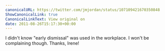 ```yaml
---
canonicalURL: https://twitter.com/jmjordan/status/107109421670350848
ShowCanonicalLink: true
CanonicalLinkText: View original on
date: 2011-08-26T15:17:30+00:00
---
```

I didn't know "early dismissal" was used in the workplace. I won't be complaining though. Thanks, Irene!